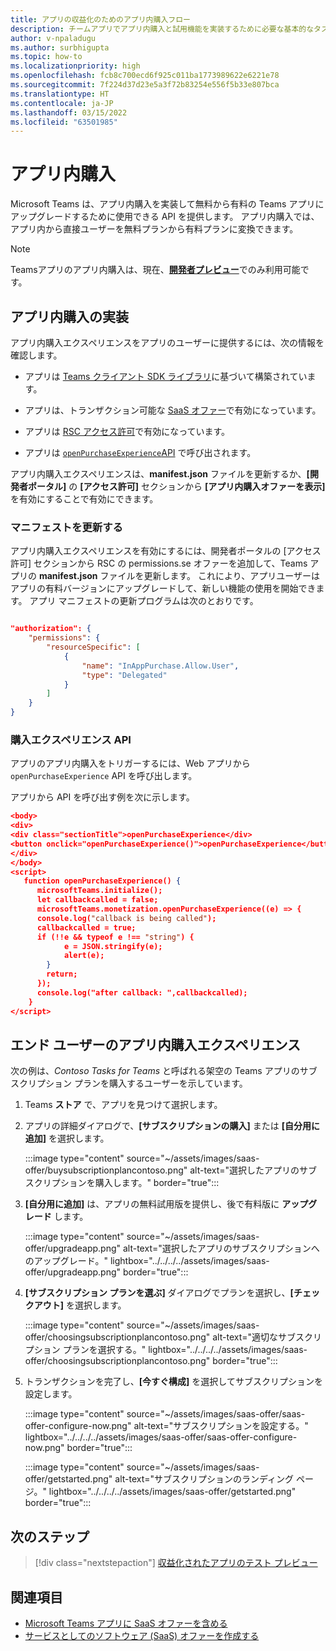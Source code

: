 ```yaml
---
title: アプリの収益化のためのアプリ内購入フロー
description: チームアプリでアプリ内購入と試用機能を実装するために必要な基本的なタスクと概念について説明します。
author: v-npaladugu
ms.author: surbhigupta
ms.topic: how-to
ms.localizationpriority: high
ms.openlocfilehash: fcb8c700ecd6f925c011ba1773989622e6221e78
ms.sourcegitcommit: 7f224d37d23e5a3f72b83254e556f5b33e807bca
ms.translationtype: HT
ms.contentlocale: ja-JP
ms.lasthandoff: 03/15/2022
ms.locfileid: "63501985"
---
```

# <a name="in-app-purchases"></a>アプリ内購入

Microsoft Teams は、アプリ内購入を実装して無料から有料の Teams アプリにアップグレードするために使用できる API を提供します。 アプリ内購入では、アプリ内から直接ユーザーを無料プランから有料プランに変換できます。

> [!NOTE]
> Teamsアプリのアプリ内購入は、現在、[**開発者プレビュー**](/microsoftteams/platform/resources/dev-preview/developer-preview-intro)でのみ利用可能です。

## <a name="implement-in-app-purchases"></a>アプリ内購入の実装

アプリ内購入エクスペリエンスをアプリのユーザーに提供するには、次の情報を確認します。

* アプリは [Teams クライアント SDK ライブラリ](https://github.com/OfficeDev/microsoft-teams-library-js)に基づいて構築されています。

* アプリは、トランザクション可能な [SaaS オファー](~/concepts/deploy-and-publish/appsource/prepare/include-saas-offer.md)で有効になっています。

* アプリは [RSC アクセス許可](#update-manifest)で有効になっています。

* アプリは [`openPurchaseExperience`API](#purchase-experience-api) で呼び出されます。

アプリ内購入エクスペリエンスは、**manifest.json** ファイルを更新するか、**[開発者ポータル]** の **[アクセス許可]** セクションから **[アプリ内購入オファーを表示]** を有効にすることで有効にできます。

### <a name="update-manifest"></a>マニフェストを更新する

アプリ内購入エクスペリエンスを有効にするには、開発者ポータルの [アクセス許可] セクションから RSC の permissions.se オファーを追加して、Teams アプリの **manifest.json** ファイルを更新します。 これにより、アプリユーザーはアプリの有料バージョンにアップグレードして、新しい機能の使用を開始できます。 アプリ マニフェストの更新プログラムは次のとおりです。

```json

"authorization": {
    "permissions": {
        "resourceSpecific": [
            {
                "name": "InAppPurchase.Allow.User",
                "type": "Delegated"
            }
        ]
    }
}
```

### <a name="purchase-experience-api"></a>購入エクスペリエンス API

アプリのアプリ内購入をトリガーするには、Web アプリから `openPurchaseExperience` API を呼び出します。

アプリから API を呼び出す例を次に示します。

```json
<body> 
<div> 
<div class="sectionTitle">openPurchaseExperience</div> 
<button onclick="openPurchaseExperience()">openPurchaseExperience</button> 
</div> 
</body> 
<script> 
   function openPurchaseExperience() {
      microsoftTeams.initialize();
      let callbackcalled = false;
      microsoftTeams.monetization.openPurchaseExperience((e) => {
      console.log("callback is being called");
      callbackcalled = true;  
      if (!!e && typeof e !== "string") {
            e = JSON.stringify(e);
            alert(e);
        }
        return;
      });
      console.log("after callback: ",callbackcalled);
    } 
</script> 
```

## <a name="end-user-in-app-purchasing-experience"></a>エンド ユーザーのアプリ内購入エクスペリエンス

次の例は、*Contoso Tasks for Teams* と呼ばれる架空の Teams アプリのサブスクリプション プランを購入するユーザーを示しています。

1. Teams **ストア** で、アプリを見つけて選択します。

1. アプリの詳細ダイアログで、**[サブスクリプションの購入]** または **[自分用に追加]** を選択します。

    :::image type="content" source="~/assets/images/saas-offer/buysubscriptionplancontoso.png" alt-text="選択したアプリのサブスクリプションを購入します。" border="true":::

1. **[自分用に追加]** は、アプリの無料試用版を提供し、後で有料版に **アップグレード** します。

    :::image type="content" source="~/assets/images/saas-offer/upgradeapp.png" alt-text="選択したアプリのサブスクリプションへのアップグレード。" lightbox="../../../../assets/images/saas-offer/upgradeapp.png" border="true":::

1. **[サブスクリプション プランを選ぶ]** ダイアログでプランを選択し、**[チェックアウト]** を選択します。

    :::image type="content" source="~/assets/images/saas-offer/choosingsubscriptionplancontoso.png" alt-text="適切なサブスクリプション プランを選択する。" lightbox="../../../../assets/images/saas-offer/choosingsubscriptionplancontoso.png" border="true":::

1. トランザクションを完了し、**[今すぐ構成]** を選択してサブスクリプションを設定します。

    :::image type="content" source="~/assets/images/saas-offer/saas-offer-configure-now.png" alt-text="サブスクリプションを設定する。" lightbox="../../../../assets/images/saas-offer/saas-offer-configure-now.png" border="true":::

    :::image type="content" source="~/assets/images/saas-offer/getstarted.png" alt-text="サブスクリプションのランディング ページ。" lightbox="../../../../assets/images/saas-offer/getstarted.png" border="true":::

## <a name="next-step"></a>次のステップ

> [!div class="nextstepaction"]
> [収益化されたアプリのテスト プレビュー](~/concepts/deploy-and-publish/appsource/prepare/Test-preview-for-monetized-apps.md)

## <a name="see-also"></a>関連項目

* [Microsoft Teams アプリに SaaS オファーを含める](~/concepts/deploy-and-publish/appsource/prepare/include-saas-offer.md)
* [サービスとしてのソフトウェア (SaaS) オファーを作成する](include-saas-offer.md#create-your-saas-offer)
